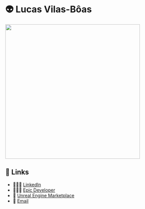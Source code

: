 # 👽 Lucas Vilas-Bôas

[<img width="420" src="https://github-readme-stats.vercel.app/api?username=lucoiso&include_all_commits=true&count_private=true&show_icons=true&theme=dark">](https://github.com/lucoiso/) 

## 🔗 Links
* 👨🏻‍💼 [LinkedIn](https://www.linkedin.com/in/lucoiso/)
* 👨🏻‍💻 [Epic Developer](https://dev.epicgames.com/community/profile/4ePp/lucoiso/)
* 🔖 [Unreal Engine Marketplace](https://unrealengine.com/marketplace/en-US/profile/Lucoiso)
* 📧 [Email](mailto:contatolukevboas@gmail.com)  
